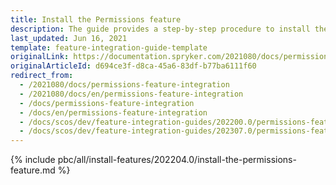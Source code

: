 ```yaml
---
title: Install the Permissions feature
description: The guide provides a step-by-step procedure to install the Permissions feature into your project.
last_updated: Jun 16, 2021
template: feature-integration-guide-template
originalLink: https://documentation.spryker.com/2021080/docs/permissions-feature-integration
originalArticleId: d694ce3f-d8ca-45a6-83df-b77ba6111f60
redirect_from:
  - /2021080/docs/permissions-feature-integration
  - /2021080/docs/en/permissions-feature-integration
  - /docs/permissions-feature-integration
  - /docs/en/permissions-feature-integration
  - /docs/scos/dev/feature-integration-guides/202200.0/permissions-feature-integration.html
  - /docs/scos/dev/feature-integration-guides/202307.0/permissions-feature-integration.html
---
```


{% include pbc/all/install-features/202204.0/install-the-permissions-feature.md %} <!-- To edit, see /_includes/pbc/all/install-features/202204.0/install-the-permissions-feature.md -->
